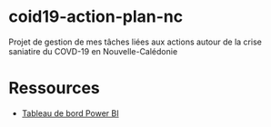 # coid19-action-plan-nc

Projet de gestion de mes tâches liées aux actions autour de la crise saniatire du COVD-19 en Nouvelle-Calédonie


# Ressources

- [Tableau de bord Power BI](http://covid19nc.schorgen.com/)
